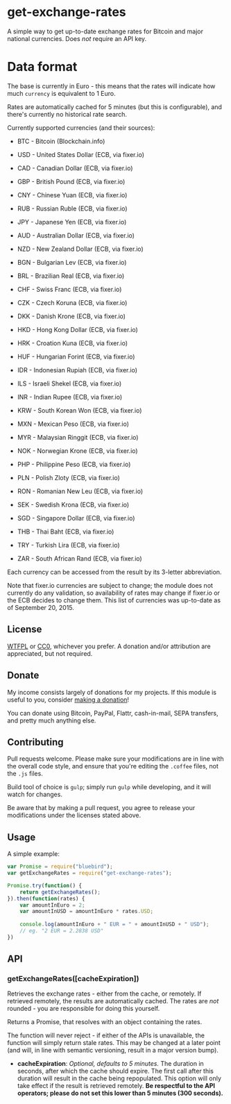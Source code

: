 # get-exchange-rates

A simple way to get up-to-date exchange rates for Bitcoin and major national currencies. Does *not* require an API key.

# Data format

The base is currently in Euro - this means that the rates will indicate how much `currency` is equivalent to 1 Euro.

Rates are automatically cached for 5 minutes (but this is configurable), and there's currently no historical rate search.

Currently supported currencies (and their sources):

* BTC - Bitcoin (Blockchain.info)
* USD - United States Dollar (ECB, via fixer.io)
* CAD - Canadian Dollar (ECB, via fixer.io)
* GBP - British Pound (ECB, via fixer.io)
* CNY - Chinese Yuan (ECB, via fixer.io)
* RUB - Russian Ruble (ECB, via fixer.io)
* JPY - Japanese Yen (ECB, via fixer.io)
* AUD - Australian Dollar (ECB, via fixer.io)
* NZD - New Zealand Dollar (ECB, via fixer.io)

* BGN - Bulgarian Lev (ECB, via fixer.io)
* BRL - Brazilian Real (ECB, via fixer.io)
* CHF - Swiss Franc (ECB, via fixer.io)
* CZK - Czech Koruna (ECB, via fixer.io)
* DKK - Danish Krone (ECB, via fixer.io)
* HKD - Hong Kong Dollar (ECB, via fixer.io)
* HRK - Croation Kuna (ECB, via fixer.io)
* HUF - Hungarian Forint (ECB, via fixer.io)
* IDR - Indonesian Rupiah (ECB, via fixer.io)
* ILS - Israeli Shekel (ECB, via fixer.io)
* INR - Indian Rupee (ECB, via fixer.io)
* KRW - South Korean Won (ECB, via fixer.io)
* MXN - Mexican Peso (ECB, via fixer.io)
* MYR - Malaysian Ringgit (ECB, via fixer.io)
* NOK - Norwegian Krone (ECB, via fixer.io)
* PHP - Philippine Peso (ECB, via fixer.io)
* PLN - Polish Zloty (ECB, via fixer.io)
* RON - Romanian New Leu (ECB, via fixer.io)
* SEK - Swedish Krona (ECB, via fixer.io)
* SGD - Singapore Dollar (ECB, via fixer.io)
* THB - Thai Baht (ECB, via fixer.io)
* TRY - Turkish Lira (ECB, via fixer.io)
* ZAR - South African Rand (ECB, via fixer.io)

Each currency can be accessed from the result by its 3-letter abbreviation.

Note that fixer.io currencies are subject to change; the module does not currently do any validation, so availability of rates may change if fixer.io or the ECB decides to change them. This list of currencies was up-to-date as of September 20, 2015.

## License

[WTFPL](http://www.wtfpl.net/txt/copying/) or [CC0](https://creativecommons.org/publicdomain/zero/1.0/), whichever you prefer. A donation and/or attribution are appreciated, but not required.

## Donate

My income consists largely of donations for my projects. If this module is useful to you, consider [making a donation](http://cryto.net/~joepie91/donate.html)!

You can donate using Bitcoin, PayPal, Flattr, cash-in-mail, SEPA transfers, and pretty much anything else.

## Contributing

Pull requests welcome. Please make sure your modifications are in line with the overall code style, and ensure that you're editing the `.coffee` files, not the `.js` files.

Build tool of choice is `gulp`; simply run `gulp` while developing, and it will watch for changes.

Be aware that by making a pull request, you agree to release your modifications under the licenses stated above.

## Usage

A simple example:

```javascript
var Promise = require("bluebird");
var getExchangeRates = require("get-exchange-rates");

Promise.try(function() {
	return getExchangeRates();
}).then(function(rates) {
	var amountInEuro = 2;
	var amountInUSD = amountInEuro * rates.USD;
	
	console.log(amountInEuro + " EUR = " + amountInUSD + " USD");
	// eg. "2 EUR = 2.2838 USD"
})
```

## API

### getExchangeRates([cacheExpiration])

Retrieves the exchange rates - either from the cache, or remotely. If retrieved remotely, the results are automatically cached. The rates are *not* rounded - you are responsible for doing this yourself.

Returns a Promise, that resolves with an object containing the rates.

The function will never reject - if either of the APIs is unavailable, the function will simply return stale rates. This may be changed at a later point (and will, in line with semantic versioning, result in a major version bump).

* __cacheExpiration__: *Optional, defaults to 5 minutes.* The duration in seconds, after which the cache should expire. The first call after this duration will result in the cache being repopulated. This option will only take effect if the result is retrieved remotely. __Be respectful to the API operators; please do not set this lower than 5 minutes (300 seconds).__

